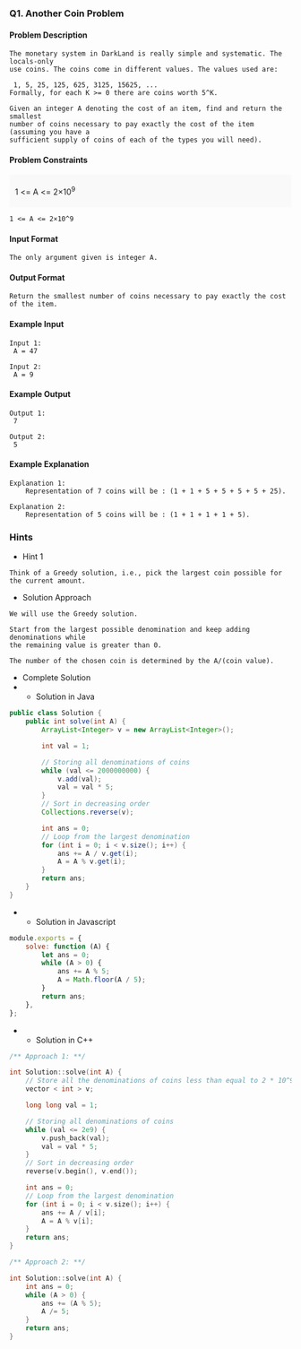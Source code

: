 ### Q1. Another Coin Problem
#### Problem Description
```text
The monetary system in DarkLand is really simple and systematic. The locals-only 
use coins. The coins come in different values. The values used are:

 1, 5, 25, 125, 625, 3125, 15625, ...
Formally, for each K >= 0 there are coins worth 5^K.

Given an integer A denoting the cost of an item, find and return the smallest 
number of coins necessary to pay exactly the cost of the item (assuming you have a 
sufficient supply of coins of each of the types you will need).
```
#### Problem Constraints
<div style="background-color: #f9f9f9; padding: 5px 10px;">
    <p>1 &lt;= A &lt;= 2×10<sup>9</sup></p>
</div>

```text
1 <= A <= 2×10^9
```
#### Input Format
```text
The only argument given is integer A.
```
#### Output Format
```text
Return the smallest number of coins necessary to pay exactly the cost of the item.
```
#### Example Input
```text
Input 1:
 A = 47

Input 2:
 A = 9
```
#### Example Output
```text
Output 1:
 7

Output 2:
 5
```
#### Example Explanation
```text
Explanation 1:
    Representation of 7 coins will be : (1 + 1 + 5 + 5 + 5 + 5 + 25).

Explanation 2:
    Representation of 5 coins will be : (1 + 1 + 1 + 1 + 5).
```
### Hints
* Hint 1
```text
Think of a Greedy solution, i.e., pick the largest coin possible for the current amount.
```
* Solution Approach
```text
We will use the Greedy solution.

Start from the largest possible denomination and keep adding denominations while 
the remaining value is greater than 0.

The number of the chosen coin is determined by the A/(coin value).
```
* Complete Solution
* * Solution in Java
```java
public class Solution {
    public int solve(int A) {
        ArrayList<Integer> v = new ArrayList<Integer>();

        int val = 1;

        // Storing all denominations of coins
        while (val <= 2000000000) {
            v.add(val);
            val = val * 5;
        }
        // Sort in decreasing order
        Collections.reverse(v);

        int ans = 0;
        // Loop from the largest denomination
        for (int i = 0; i < v.size(); i++) {
            ans += A / v.get(i);
            A = A % v.get(i);
        }
        return ans;
    }
}
```
* * Solution in Javascript
```javascript
module.exports = {
    solve: function (A) {
        let ans = 0;
        while (A > 0) {
            ans += A % 5;
            A = Math.floor(A / 5);
        }
        return ans;
    },
};
```
* * Solution in C++
```cpp
/** Approach 1: **/

int Solution::solve(int A) {
    // Store all the denominations of coins less than equal to 2 * 10^9
    vector < int > v;

    long long val = 1;

    // Storing all denominations of coins
    while (val <= 2e9) {
        v.push_back(val);
        val = val * 5;
    }
    // Sort in decreasing order
    reverse(v.begin(), v.end());

    int ans = 0;
    // Loop from the largest denomination
    for (int i = 0; i < v.size(); i++) {
        ans += A / v[i];
        A = A % v[i];
    }
    return ans;
}

/** Approach 2: **/

int Solution::solve(int A) {
    int ans = 0;
    while (A > 0) {
        ans += (A % 5);
        A /= 5;
    }
    return ans;
}
```

